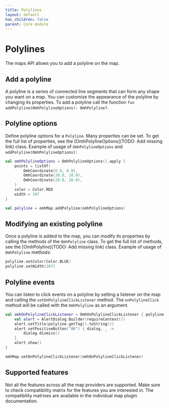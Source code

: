 ```yaml
---
title: Polylines
layout: default
has_children: false
parent: Core module
---
```


# Polylines

The maps API allows you to add a polyline on the map.

## Add a polyline

A polyline is a series of connected line segments that can form any shape you want on a map. You can customize the appearance of the polyline by changing its properties.
To add a polyline call the function `fun addPolyline(OmhPolylineOptions): OmhPolyline?`.

## Polyline options

Define polyline options for a `Polyline`.
Many properties can be set. To get the full list of properties, see the [OmhPolylineOptions](TODO: Add missing link) class.
Example of usage of `OmhPolylineOptions` and `addPolyline(OmhPolylineOptions)`:

```kotlin
val omhPolylineOptions = OmhPolylineOptions().apply {
    points = listOf(
        OmhCoordinate(0.0, 0.0),
        OmhCoordinate(30.0, 10.0),
        OmhCoordinate(20.0, 20.0),
    )
    color = Color.RED
    width = 10f
}

val polyline = omhMap.addPolyline(omhPolylineOptions)
```

## Modifying an existing polyline

Once a polyline is added to the map, you can modify its properties by calling the methods of the `OmhPolyline` class.
To get the full list of methods, see the [OmhPolyline](TODO: Add missing link) class. Example of usage of `OmhPolyline` methods:

```kotlin
polyline.setColor(Color.BLUE)
polyline.setWidth(20f)
```

## Polyline events

You can listen to click events on a polyline by setting a listener on the map and calling the `setOnPolylineClickListener` method.
The `onPolylineClick` method will be called with the `OmhPolyline` as an argument.

```kotlin
val omhOnPolylineClickListener = OmhOnPolylineClickListener { polyline ->
    val alert = AlertDialog.Builder(requireContext())
    alert.setTitle(polyline.getTag().toString())
    alert.setPositiveButton("OK") { dialog, _ ->
        dialog.dismiss()
    }
    alert.show()
}

omhMap.setOnPolylineClickListener(omhOnPolylineClickListener)
```

## Supported features

Not all the features across all the map providers are supported. Make sure to check compatibility matrix for the features you are interested in. The compatibility matrixes are available in the individual map plugin documentation.
